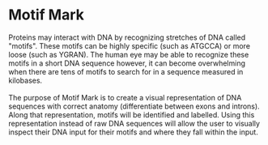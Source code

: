 # Motif Mark

Proteins may interact with DNA by recognizing stretches of DNA called "motifs". These motifs can be highly specific (such as ATGCCA) or more loose (such as YGRAN). The human eye may be able to recognize these motifs in a short DNA sequence however, it can become overwhelming when there are tens of motifs to search for in a sequence measured in kilobases. 
<br>
<br>
The purpose of Motif Mark is to create a visual representation of DNA sequences with correct anatomy (differentiate between exons and introns). Along that representation, motifs will be identified and labelled. Using this representation instead of raw DNA sequences will allow the user to visually inspect their DNA input for their motifs and where they fall within the input.